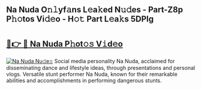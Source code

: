 ## Na Nuda O𝚗𝚕yf𝚊ns L𝚎a𝚔ed N𝚞𝚍es - Part-Z8p P𝚑𝚘tos Vi𝚍𝚎o - H𝚘𝚝 Part L𝚎a𝚔s 5DPIg

# <h2><a href="http://kf3gtk.oniu.top/?m=Na+Nuda">🔗👉 🔴 Na Nuda P𝚑ot𝚘𝚜 V𝚒d𝚎o</a></h2>

[![Na Nuda Nu𝚍e𝚜](https://i.imgur.com/0qMVB7G.gif)](http://kf3gtk.oniu.top/?m=Na+Nuda)
Social media personality Na Nuda, acclaimed for disseminating dance and lifestyle ideas, through presentations and personal vlogs. Versatile stunt performer Na Nuda, known for their remarkable abilities and accomplishments in performing dangerous stunts.  
